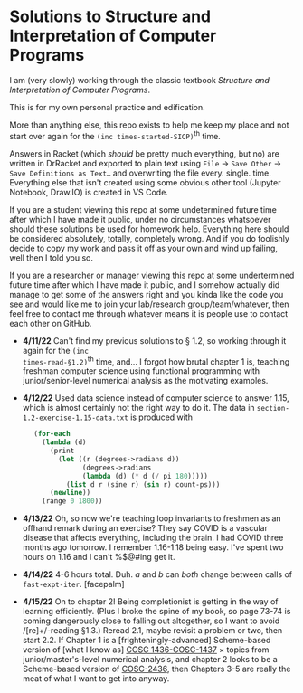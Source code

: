 # Solutions to Structure and Interpretation of Computer Programs

I am (very slowly) working through the classic textbook *Structure and Interpretation of Computer Programs*.

This is for my own personal practice and edification.

More than anything else, this repo exists to help me keep my place and not start over again for the `(inc times-started-SICP)`<sup>th</sup> time.

Answers in Racket (which *should* be pretty much everything, but no) are written in DrRacket and exported to plain text using `File` -> `Save Other` -> `Save Definitions as Text…` and overwriting the file every. single. time. Everything else that isn't created using some obvious other tool (Jupyter Notebook, Draw.IO) is created in VS Code.

If you are a student viewing this repo at some undetermined future time after which I have made it public, under no circumstances whatsoever should these solutions be used for homework help. Everything here should be considered absolutely, totally, completely wrong. And if you do foolishly decide to copy my work and pass it off as your own and wind up failing, well then I told you so.

If you are a researcher or manager viewing this repo at some undertermined future time after which I have made it public, and I somehow actually did manage to get some of the answers right and you kinda like the code you see and would like me to join your lab/research group/team/whatever, then feel free to contact me through whatever means it is people use to contact each other on GitHub.

* **4/11/22** Can't find my previous solutions to &sect; 1.2, so working through it again for the <code>(inc times-read-&sect;1.2)</code><sup>th</sup> time, and... I forgot how brutal chapter 1 is, teaching freshman computer science using functional programming with junior/senior-level numerical analysis as the motivating examples.

* **4/12/22** Used data science instead of computer science to answer 1.15, which is almost certainly not the right way to do it. The data in <code>section-1.2-exercise-1.15-data.txt</code> is produced with 
```scheme
      (for-each
        (lambda (d)
          (print
            (let ((r (degrees->radians d))
                  (degrees->radians 
                  (lambda (d) (* d (/ pi 180)))))
              (list d r (sine r) (sin r) count-ps)))
          (newline))
        (range 0 1800))
  ```

* **4/13/22** Oh, so now we're teaching loop invariants to freshmen as an offhand remark during an exercise? They say COVID is a vascular disease that affects everything, including the brain. I had COVID three months ago tomorrow. I remember 1.16-1.18 being easy. I've spent two hours on 1.16 and I can't %$@#ing get it.

* **4/14/22** 4-6 hours total. Duh. *a* and *b* can *both* change between calls of `fast-expt-iter`. [facepalm]

* **4/15/22** On to chapter 2! Being completionist is getting in the way of learning efficiently. (Plus I broke the spine of my book, so page 73-74 is coming dangerously close to falling out altogether, so I want to avoid /[re]+/-reading &sect;1.3.) Reread 2.1, maybe revisit a problem or two, then start 2.2. If Chapter 1 is a [frighteningly-advanced] Scheme-based version of [what I know as] [COSC 1436-COSC-1437](https://reportcenter.highered.texas.gov/training-materials/lower-division-academic-course-guide-spring-21/) &#215; topics from junior/master's-level numerical analysis, and chapter 2 looks to be a Scheme-based version of [COSC-2436](https://reportcenter.highered.texas.gov/training-materials/lower-division-academic-course-guide-spring-21/), then Chapters 3-5 are really the meat of what I want to get into anyway.